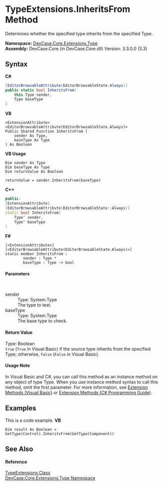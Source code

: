 # TypeExtensions.InheritsFrom Method 
 

Determines whether the specified type inherits from the specified Type.

**Namespace:**&nbsp;<a href="N_DevCase_Core_Extensions_Type">DevCase.Core.Extensions.Type</a><br />**Assembly:**&nbsp;DevCase.Core (in DevCase.Core.dll) Version: 3.3.0.0 (3.3)

## Syntax

**C#**<br />
``` C#
[EditorBrowsableAttribute(EditorBrowsableState.Always)]
public static bool InheritsFrom(
	this Type sender,
	Type baseType
)
```

**VB**<br />
``` VB
<ExtensionAttribute>
<EditorBrowsableAttribute(EditorBrowsableState.Always)>
Public Shared Function InheritsFrom ( 
	sender As Type,
	baseType As Type
) As Boolean
```

**VB Usage**<br />
``` VB Usage
Dim sender As Type
Dim baseType As Type
Dim returnValue As Boolean

returnValue = sender.InheritsFrom(baseType)
```

**C++**<br />
``` C++
public:
[ExtensionAttribute]
[EditorBrowsableAttribute(EditorBrowsableState::Always)]
static bool InheritsFrom(
	Type^ sender, 
	Type^ baseType
)
```

**F#**<br />
``` F#
[<ExtensionAttribute>]
[<EditorBrowsableAttribute(EditorBrowsableState.Always)>]
static member InheritsFrom : 
        sender : Type * 
        baseType : Type -> bool 

```


#### Parameters
&nbsp;<dl><dt>sender</dt><dd>Type: System.Type<br />The type to test.</dd><dt>baseType</dt><dd>Type: System.Type<br />The base type to check.</dd></dl>

#### Return Value
Type: Boolean<br />`true` (`True` in Visual Basic) if the source type inherits from the specified Type; otherwise, `false` (`False` in Visual Basic).

#### Usage Note
In Visual Basic and C#, you can call this method as an instance method on any object of type Type. When you use instance method syntax to call this method, omit the first parameter. For more information, see <a href="https://docs.microsoft.com/dotnet/visual-basic/programming-guide/language-features/procedures/extension-methods">Extension Methods (Visual Basic)</a> or <a href="https://docs.microsoft.com/dotnet/csharp/programming-guide/classes-and-structs/extension-methods">Extension Methods (C# Programming Guide)</a>.

## Examples
This is a code example. 
**VB**<br />
``` VB
Dim result As Boolean = GetType(Control).InheritsFrom(GetType(Component))
```


## See Also


#### Reference
<a href="T_DevCase_Core_Extensions_Type_TypeExtensions">TypeExtensions Class</a><br /><a href="N_DevCase_Core_Extensions_Type">DevCase.Core.Extensions.Type Namespace</a><br />
